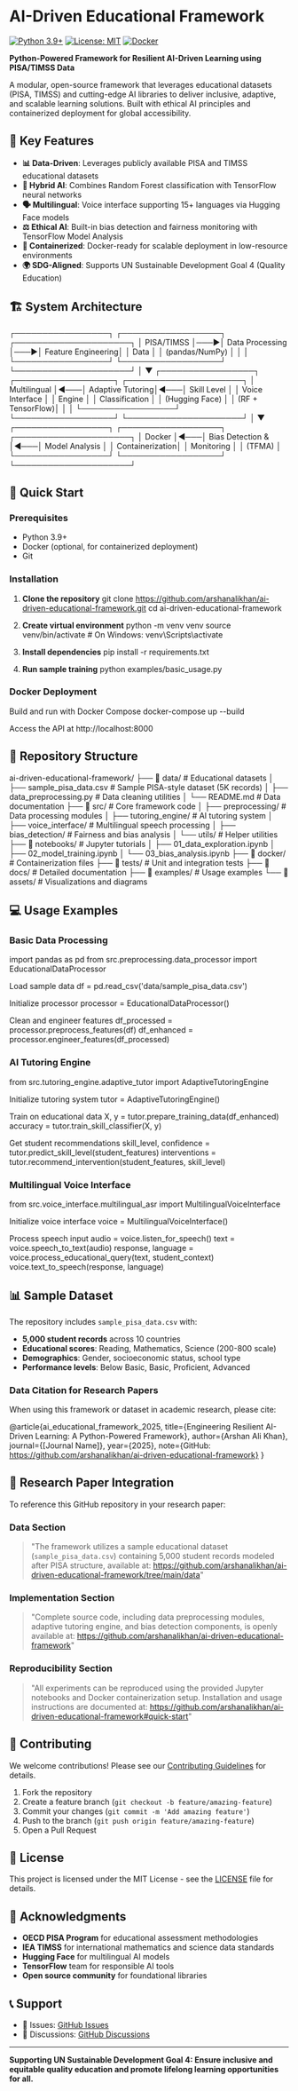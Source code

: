 # AI-Driven Educational Framework

[![Python 3.9+](https://img.shields.io/badge/python-3.9+-blue.svg)](https://www.python.org/downloads/release/python-390/)
[![License: MIT](https://img.shields.io/badge/License-MIT-yellow.svg)](https://opensource.org/licenses/MIT)
[![Docker](https://img.shields.io/badge/docker-%230db7ed.svg?style=flat&logo=docker&logoColor=white)](https://www.docker.com/)

**Python-Powered Framework for Resilient AI-Driven Learning using PISA/TIMSS Data**

A modular, open-source framework that leverages educational datasets (PISA, TIMSS) and cutting-edge AI libraries to deliver inclusive, adaptive, and scalable learning solutions. Built with ethical AI principles and containerized deployment for global accessibility.

## 🎯 Key Features

- **📊 Data-Driven**: Leverages publicly available PISA and TIMSS educational datasets
- **🤖 Hybrid AI**: Combines Random Forest classification with TensorFlow neural networks
- **🗣️ Multilingual**: Voice interface supporting 15+ languages via Hugging Face models
- **⚖️ Ethical AI**: Built-in bias detection and fairness monitoring with TensorFlow Model Analysis
- **🐳 Containerized**: Docker-ready for scalable deployment in low-resource environments
- **🌍 SDG-Aligned**: Supports UN Sustainable Development Goal 4 (Quality Education)

## 🏗️ System Architecture

┌─────────────────┐ ┌──────────────────┐ ┌─────────────────────┐
│ PISA/TIMSS │───▶│ Data Processing │───▶│ Feature Engineering│
│ Data │ │ (pandas/NumPy) │ │ │
└─────────────────┘ └──────────────────┘ └─────────────────────┘
│
▼
┌─────────────────┐ ┌──────────────────┐ ┌─────────────────────┐
│ Multilingual │◀───│ Adaptive Tutoring│◀───│ Skill Level │
│ Voice Interface │ │ Engine │ │ Classification │
│ (Hugging Face) │ │ (RF + TensorFlow)│ │ │
└─────────────────┘ └──────────────────┘ └─────────────────────┘
│
▼
┌─────────────────┐ ┌──────────────────┐ ┌─────────────────────┐
│ Docker │◀───│ Bias Detection & │◀───│ Model Analysis │
│ Containerization│ │ Monitoring │ │ (TFMA) │
└─────────────────┘ └──────────────────┘ └─────────────────────┘



## 🚀 Quick Start

### Prerequisites
- Python 3.9+
- Docker (optional, for containerized deployment)
- Git

### Installation

1. **Clone the repository**
git clone https://github.com/arshanalikhan/ai-driven-educational-framework.git
cd ai-driven-educational-framework



2. **Create virtual environment**
python -m venv venv
source venv/bin/activate # On Windows: venv\Scripts\activate



3. **Install dependencies**
pip install -r requirements.txt



4. **Run sample training**
python examples/basic_usage.py



### Docker Deployment

Build and run with Docker Compose
docker-compose up --build

Access the API at http://localhost:8000


## 📁 Repository Structure

ai-driven-educational-framework/
├── 📂 data/ # Educational datasets
│ ├── sample_pisa_data.csv # Sample PISA-style dataset (5K records)
│ ├── data_preprocessing.py # Data cleaning utilities
│ └── README.md # Data documentation
├── 📂 src/ # Core framework code
│ ├── preprocessing/ # Data processing modules
│ ├── tutoring_engine/ # AI tutoring system
│ ├── voice_interface/ # Multilingual speech processing
│ ├── bias_detection/ # Fairness and bias analysis
│ └── utils/ # Helper utilities
├── 📂 notebooks/ # Jupyter tutorials
│ ├── 01_data_exploration.ipynb
│ ├── 02_model_training.ipynb
│ └── 03_bias_analysis.ipynb
├── 📂 docker/ # Containerization files
├── 📂 tests/ # Unit and integration tests
├── 📂 docs/ # Detailed documentation
├── 📂 examples/ # Usage examples
└── 📂 assets/ # Visualizations and diagrams



## 💻 Usage Examples

### Basic Data Processing
import pandas as pd
from src.preprocessing.data_processor import EducationalDataProcessor

Load sample data
df = pd.read_csv('data/sample_pisa_data.csv')

Initialize processor
processor = EducationalDataProcessor()

Clean and engineer features
df_processed = processor.preprocess_features(df)
df_enhanced = processor.engineer_features(df_processed)



### AI Tutoring Engine
from src.tutoring_engine.adaptive_tutor import AdaptiveTutoringEngine

Initialize tutoring system
tutor = AdaptiveTutoringEngine()

Train on educational data
X, y = tutor.prepare_training_data(df_enhanced)
accuracy = tutor.train_skill_classifier(X, y)

Get student recommendations
skill_level, confidence = tutor.predict_skill_level(student_features)
interventions = tutor.recommend_intervention(student_features, skill_level)



### Multilingual Voice Interface
from src.voice_interface.multilingual_asr import MultilingualVoiceInterface

Initialize voice interface
voice = MultilingualVoiceInterface()

Process speech input
audio = voice.listen_for_speech()
text = voice.speech_to_text(audio)
response, language = voice.process_educational_query(text, student_context)
voice.text_to_speech(response, language)



## 📊 Sample Dataset

The repository includes `sample_pisa_data.csv` with:
- **5,000 student records** across 10 countries
- **Educational scores**: Reading, Mathematics, Science (200-800 scale)
- **Demographics**: Gender, socioeconomic status, school type
- **Performance levels**: Below Basic, Basic, Proficient, Advanced

### Data Citation for Research Papers

When using this framework or dataset in academic research, please cite:

@article{ai_educational_framework_2025,
title={Engineering Resilient AI-Driven Learning: A Python-Powered Framework},
author={Arshan Ali Khan},
journal={[Journal Name]},
year={2025},
note={GitHub: https://github.com/arshanalikhan/ai-driven-educational-framework}
}



## 🔬 Research Paper Integration

To reference this GitHub repository in your research paper:

### Data Section
> "The framework utilizes a sample educational dataset (`sample_pisa_data.csv`) containing 5,000 student records modeled after PISA structure, available at: https://github.com/arshanalikhan/ai-driven-educational-framework/tree/main/data"

### Implementation Section  
> "Complete source code, including data preprocessing modules, adaptive tutoring engine, and bias detection components, is openly available at: https://github.com/arshanalikhan/ai-driven-educational-framework"

### Reproducibility Section
> "All experiments can be reproduced using the provided Jupyter notebooks and Docker containerization setup. Installation and usage instructions are documented at: https://github.com/arshanalikhan/ai-driven-educational-framework#quick-start"

## 🤝 Contributing

We welcome contributions! Please see our [Contributing Guidelines](CONTRIBUTING.md) for details.

1. Fork the repository
2. Create a feature branch (`git checkout -b feature/amazing-feature`)
3. Commit your changes (`git commit -m 'Add amazing feature'`)
4. Push to the branch (`git push origin feature/amazing-feature`)
5. Open a Pull Request

## 📄 License

This project is licensed under the MIT License - see the [LICENSE](LICENSE) file for details.

## 🌟 Acknowledgments

- **OECD PISA Program** for educational assessment methodologies
- **IEA TIMSS** for international mathematics and science data standards
- **Hugging Face** for multilingual AI models
- **TensorFlow** team for responsible AI tools
- **Open source community** for foundational libraries

## 📞 Support

- 🐛 Issues: [GitHub Issues](https://github.com/arshanalikhan/ai-driven-educational-framework/issues)
- 💬 Discussions: [GitHub Discussions](https://github.com/arshanalikhan/ai-driven-educational-framework/discussions)

---

**Supporting UN Sustainable Development Goal 4: Ensure inclusive and equitable quality education and promote lifelong learning opportunities for all.**
